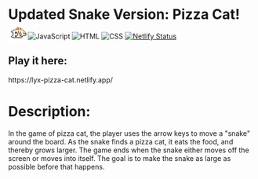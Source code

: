 
<h1>Updated Snake Version: Pizza Cat!<img src="/src/img/food.png" align="left"></img> </h1> 


![JavaScript](https://img.shields.io/badge/javascript-%23323330.svg?style=for-the-badge&logo=javascript&logoColor=%23F7DF1E)
![HTML](https://img.shields.io/badge/HTML-239120?style=for-the-badge&logo=html5&logoColor=white)
![CSS](https://img.shields.io/badge/CSS-239120?&style=for-the-badge&logo=css3&logoColor=white)
[![Netlify Status](https://api.netlify.com/api/v1/badges/4be94485-be54-4028-ad47-ba05b8bcf500/deploy-status)](https://app.netlify.com/sites/lyx-pizza-cat/deploys)


<h2>Play it here:</h2>
https://lyx-pizza-cat.netlify.app/



<h1>Description:</h1>

In the game of pizza cat, the player uses the arrow keys to move a "snake" around the board.
As the snake finds a pizza cat, it eats the food, and thereby grows larger. The game ends when the snake either moves off the screen or moves into itself. The goal is to make the snake as large as possible before that happens.
